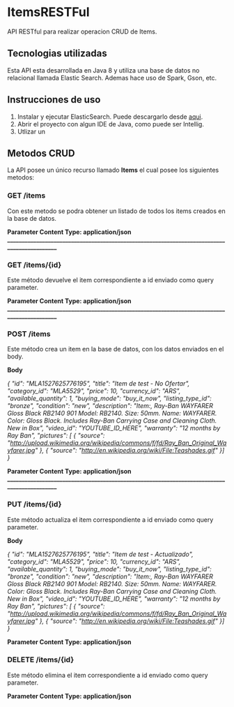 # ItemsRESTFul
API RESTful para realizar operacion CRUD de Items. 

## Tecnologias utilizadas
Esta API esta desarrollada en Java 8 y utiliza una base de datos no relacional llamada Elastic Search. Ademas hace uso de Spark, Gson, etc.

## Instrucciones de uso
1. Instalar y ejecutar ElasticSearch. Puede descargarlo desde [aqui](https://www.elastic.co/downloads/elasticsearch).
2. Abrir el proyecto con algun IDE de Java, como puede ser Intellig.
3. Utlizar un

## Metodos CRUD
La API posee un único recurso llamado **Items** el cual posee los siguientes metodos:

### GET /items
Con este metodo se podra obtener un listado de todos los items creados en la base de datos.

**Parameter Content Type: application/json**
**____________________________________________________________________________________________**

### GET /items/{id}
Este método devuelve el item correspondiente a id enviado como query parameter.

**Parameter Content Type: application/json**
**____________________________________________________________________________________________**

### POST /items 
Este método crea un item en la base de datos, con los datos enviados en el body.

**Body**

*{
  "id": "MLA1527625776195",
  "title": "Item de test - No Ofertar",
  "category_id": "MLA5529",
  "price": 10,
  "currency_id": "ARS",
  "available_quantity": 1,
  "buying_mode": "buy_it_now",
  "listing_type_id": "bronze",
  "condition": "new",
  "description": "Item:,  Ray-Ban WAYFARER Gloss Black RB2140 901  Model: RB2140. Size: 50mm. Name: WAYFARER. Color: Gloss Black. Includes Ray-Ban Carrying Case and Cleaning Cloth. New in Box",
  "video_id": "YOUTUBE_ID_HERE",
  "warranty": "12 months by Ray Ban",
  "pictures": [
  {
      "source": "http://upload.wikimedia.org/wikipedia/commons/f/fd/Ray_Ban_Original_Wayfarer.jpg"
  },
  {
      "source": "http://en.wikipedia.org/wiki/File:Teashades.gif"
  }]
}*

**Parameter Content Type: application/json**
**____________________________________________________________________________________________**

### PUT /items/{id}
Este método actualiza el item correspondiente a id enviado como query parameter.

**Body**

*{
  "id": "MLA1527625776195",
  "title": "Item de test - Actualizado",
  "category_id": "MLA5529",
  "price": 10,
  "currency_id": "ARS",
  "available_quantity": 1,
  "buying_mode": "buy_it_now",
  "listing_type_id": "bronze",
  "condition": "new",
  "description": "Item:,  Ray-Ban WAYFARER Gloss Black RB2140 901  Model: RB2140. Size: 50mm. Name: WAYFARER. Color: Gloss Black. Includes Ray-Ban Carrying Case and Cleaning Cloth. New in Box",
  "video_id": "YOUTUBE_ID_HERE",
  "warranty": "12 months by Ray Ban",
  "pictures": [
  {
      "source": "http://upload.wikimedia.org/wikipedia/commons/f/fd/Ray_Ban_Original_Wayfarer.jpg"
  },
  {
      "source": "http://en.wikipedia.org/wiki/File:Teashades.gif"
  }]
}*

**Parameter Content Type: application/json**

### DELETE /items/{id}
Este método elimina el item correspondiente a id enviado como query parameter.

**Parameter Content Type: application/json**
